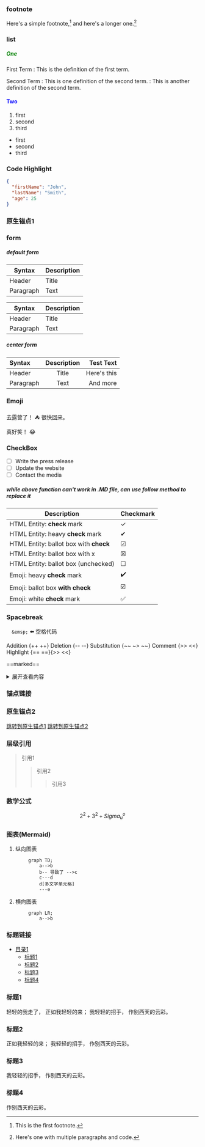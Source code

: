 ### footnote

Here's a simple footnote,[^1] and here's a longer one.[^bignote]

[^1]: This is the first footnote.

[^bignote]: Here's one with multiple paragraphs and code.

### list

##### <font color=Green> One </font>

First Term
: This is the definition of the first term.

Second Term
: This is one definition of the second term.
: This is another definition of the second term.

#### <font color=Blue> Two </font>

1. first
2. second
3. third

- first
- second
- third

### Code Highlight

```json
{
  "firstName": "John",
  "lastName": "Smith",
  "age": 25
}
```

### 原生锚点1

### form

##### default form

| Syntax      | Description |
| ----------- | ----------- |
| Header      | Title       |
| Paragraph   | Text        |

| Syntax | Description |
| --- | ----------- |
| Header | Title |
| Paragraph | Text |

##### center form

| Syntax      | Description | Test Text     |
| :---        |    :----:   |          ---: |
| Header      | Title       | Here's this   |
| Paragraph   | Text        | And more      |

### Emoji

去露营了！ :tent: 很快回来。

真好笑！ :joy:

### CheckBox

- [ ] Write the press release
- [ ] Update the website
- [ ] Contact the media

##### while above function can't work in .MD file, can use follow method to replace it

| Description                            | Checkmark               |
|----------------------------------------|-------------------------|
| HTML Entity: **check** mark            | &check;             |
| HTML Entity: heavy **check** mark      | ✔                      |
| HTML Entity: ballot box with **check** | ☑                      |
| HTML Entity: ballot box with x         | ☒                      |
| HTML Entity: ballot box (unchecked)    | ☐                      |
| Emoji: heavy **check** mark            | :heavy_check_mark:      |
| Emoji: ballot box **with** **check**   | :ballot_box_with_check: |
 | Emoji: white **check** mark | :white_check_mark: |

### Spacebreak

&emsp;`&emsp;` ⬅️ 空格代码

Addition {++ ++}
Deletion {-- --}
Substitution {~~ ~> ~~}
Comment {>> <<}
Highlight {== ==}{>> <<}

==marked==

<details>
 <summary>展开查看内容</summary>
 这是展开后的内容。
</details>

### 锚点链接

### 原生锚点2

[跳转到原生锚点1](#原生锚点1)
[跳转到原生锚点2](#原生锚点2)

### 层级引用

> 引用1
>> 引用2
>>> 引用3

### 数学公式

$$ 2^2 + 3^2 + Sigma _u^o $$

### 图表(Mermaid)

1. 纵向图表

```mermaid
        graph TD;
            a-->b
            b-- 导致了 -->c
            c---d
            d[多文字单元格]
            ---e
```

2. 横向图表

```mermaid
        graph LR;
            a-->b
```

### 标题链接

- [目录1](#40)
  - [标题1](#41)
  - [标题2](#42)
  - [标题3](#43)
  - [标题4](#44)

<h3 id="41">标题1</h3>
    轻轻的我走了， 正如我轻轻的来； 我轻轻的招手， 作别西天的云彩。
<h3 id="42">标题2</h3>
    正如我轻轻的来； 我轻轻的招手， 作别西天的云彩。
<h3 id="43">标题3</h3>
    我轻轻的招手， 作别西天的云彩。
<h3 id="44">标题4</h3>
    作别西天的云彩。
